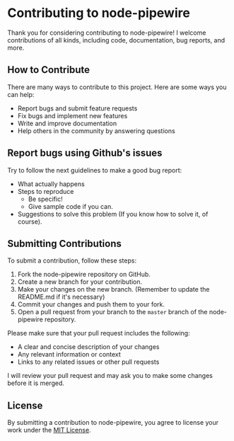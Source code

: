 # Contributing to node-pipewire
Thank you for considering contributing to node-pipewire! I welcome contributions of all kinds, including code, documentation, bug reports, and more.

## How to Contribute
There are many ways to contribute to this project. Here are some ways you can help:

- Report bugs and submit feature requests
- Fix bugs and implement new features
- Write and improve documentation
- Help others in the community by answering questions

## Report bugs using Github's issues
Try to follow the next guidelines to make a good bug report:

- What actually happens
- Steps to reproduce
  - Be specific!
  - Give sample code if you can.
- Suggestions to solve this problem (If you know how to solve it, of course).

## Submitting Contributions

To submit a contribution, follow these steps:

1. Fork the node-pipewire repository on GitHub.
2. Create a new branch for your contribution.
3. Make your changes on the new branch. (Remember to update the README.md if it's necessary)
5. Commit your changes and push them to your fork.
6. Open a pull request from your branch to the `master` branch of the node-pipewire repository.

Please make sure that your pull request includes the following:

- A clear and concise description of your changes
- Any relevant information or context
- Links to any related issues or other pull requests

I will review your pull request and may ask you to make some changes before it is merged.

## License

By submitting a contribution to node-pipewire, you agree to license your work under the [MIT License](LICENSE).
